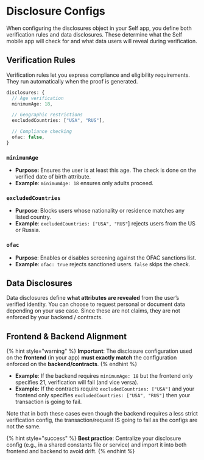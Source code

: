 # Disclosure Configs

When configuring the disclosures object in your Self app, you define both verification rules and data disclosures. These determine what the Self mobile app will check for and what data users will reveal during verification.

## Verification Rules

Verification rules let you express compliance and eligibility requirements. They run automatically when the proof is generated.

```typescript
disclosures: {
  // Age verification
  minimumAge: 18,

  // Geographic restrictions
  excludedCountries: ["USA", "RUS"],

  // Compliance checking
  ofac: false,
}
```

### `minimumAge`

* **Purpose:** Ensures the user is at least this age. The check is done on the verified date of birth attribute.
* **Example**: `minimumAge: 18` ensures only adults proceed.

### `excludedCountries`&#x20;

* **Purpose**: Blocks users whose nationality or residence matches any listed country.&#x20;
* **Example**: `excludedCountries: ["USA", "RUS"`] rejects users from the US or Russia.

### `ofac`

* **Purpose**: Enables or disables screening against the OFAC sanctions list.
* **Example**: `ofac: true` rejects sanctioned users. `false` skips the check.

## Data Disclosures

Data disclosures define **what attributes are revealed** from the user’s verified identity. You can choose to request personal or document data depending on your use case. Since these are not claims, they are not enforced by your backend / contracts.&#x20;

## Frontend & Backend Alignment

{% hint style="warning" %}
**Important**: The disclosure configuration used on the **frontend** (in your app) **must exactly match** the configuration enforced on the **backend/contracts**.
{% endhint %}

* **Example**: If the backend requires `minimumAge: 18` but the frontend only specifies 21, verification will fail (and vice versa).
* **Example:** If the contracts require `excludedCountries: ["USA"]` and your frontend only specifies  `excludedCountries: ["USA", "RUS"]` then your transaction is going to fail.&#x20;

Note that in both these cases even though the backend requires a less strict verification config, the transaction/request IS going  to fail as the configs are not the same.

{% hint style="success" %}
**Best practice**: Centralize your disclosure config (e.g., in a shared constants file or service) and import it into both frontend and backend to avoid drift.
{% endhint %}
